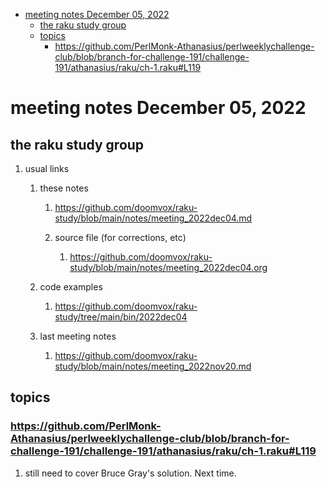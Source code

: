 - [meeting notes December 05, 2022](#org7d10c09)
  - [the raku study group](#orge9239eb)
  - [topics](#org35cd33a)
    - [<https://github.com/PerlMonk-Athanasius/perlweeklychallenge-club/blob/branch-for-challenge-191/challenge-191/athanasius/raku/ch-1.raku#L119>](#orgeca22a6)


<a id="org7d10c09"></a>

# meeting notes December 05, 2022


<a id="orge9239eb"></a>

## the raku study group

1.  usual links

    1.  these notes
    
        1.  <https://github.com/doomvox/raku-study/blob/main/notes/meeting_2022dec04.md>
        
        2.  source file (for corrections, etc)
        
            1.  <https://github.com/doomvox/raku-study/blob/main/notes/meeting_2022dec04.org>
    
    2.  code examples
    
        1.  <https://github.com/doomvox/raku-study/tree/main/bin/2022dec04>
    
    3.  last meeting notes
    
        1.  <https://github.com/doomvox/raku-study/blob/main/notes/meeting_2022nov20.md>


<a id="org35cd33a"></a>

## topics


<a id="orgeca22a6"></a>

### <https://github.com/PerlMonk-Athanasius/perlweeklychallenge-club/blob/branch-for-challenge-191/challenge-191/athanasius/raku/ch-1.raku#L119>

1.  still need to cover Bruce Gray's solution.  Next time.

